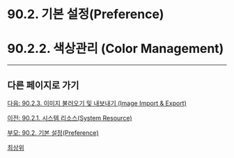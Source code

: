 # 90.2. 기본 설정(Preference)
# 90.2.2. 색상관리 (Color Management)

***

## 다른 페이지로 가기

[다음: 90.2.3. 이미지 불러오기 및 내보내기 (Image Import & Export)](./90-02-03-image-import-n-export.md)

[이전: 90.2.1. 시스템 리소스(System Resource)](./90-02-01-system-resource.md)

[부모: 90.2. 기본 설정(Preference)](./90-02-00-preference.md)

[최상위](./00-home.md)
